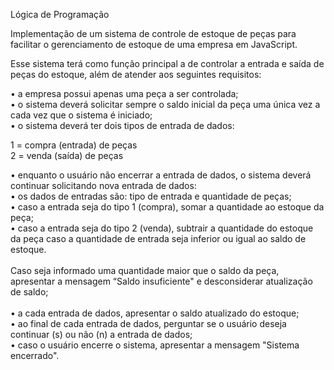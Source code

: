Lógica de Programação

Implementação de um sistema de controle de estoque de peças para facilitar o gerenciamento de estoque de uma empresa em JavaScript.

<p>Esse sistema terá como função principal a de controlar a entrada e saída de peças
do estoque, além de atender aos seguintes requisitos:</p>

• a empresa possui apenas uma peça a ser controlada;<br>
• o sistema deverá solicitar sempre o saldo inicial da peça uma única vez a
cada vez que o sistema é iniciado;<br>
• o sistema deverá ter dois tipos de entrada de dados:<br>

1 = compra (entrada) de peças<br>
2 = venda (saída) de peças<br>

• enquanto o usuário não encerrar a entrada de dados, o sistema deverá
continuar solicitando nova entrada de dados:<br>
• os dados de entradas são: tipo de entrada e quantidade de peças;<br>
• caso a entrada seja do tipo 1 (compra), somar a quantidade ao estoque da
peça;<br>
• caso a entrada seja do tipo 2 (venda), subtrair a quantidade do estoque da
peça caso a quantidade de entrada seja inferior ou igual ao saldo de
estoque.<br> 
<br>
Caso seja informado uma quantidade maior que o saldo da peça,
apresentar a mensagem “Saldo insuficiente" e desconsiderar atualização
de saldo;<br>
<br>
• a cada entrada de dados, apresentar o saldo atualizado do estoque;<br>
• ao final de cada entrada de dados, perguntar se o usuário deseja continuar
(s) ou não (n) a entrada de dados;<br>
• caso o usuário encerre o sistema, apresentar a mensagem "Sistema
encerrado".<br>
